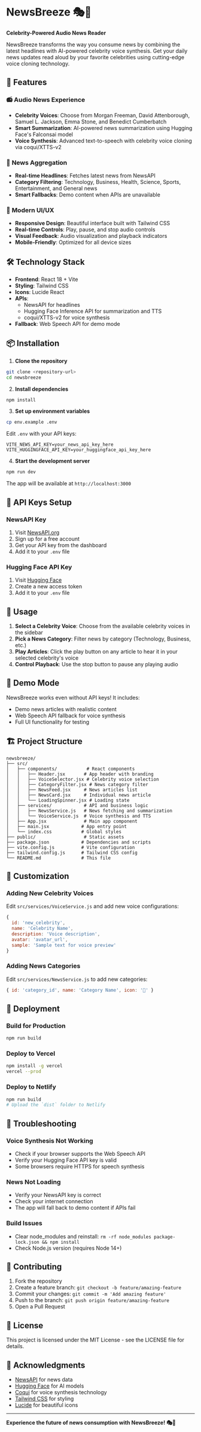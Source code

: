 # NewsBreeze 🎭📰

**Celebrity-Powered Audio News Reader**

NewsBreeze transforms the way you consume news by combining the latest headlines with AI-powered celebrity voice synthesis. Get your daily news updates read aloud by your favorite celebrities using cutting-edge voice cloning technology.

## 🚀 Features

### 📻 **Audio News Experience**

- **Celebrity Voices**: Choose from Morgan Freeman, David Attenborough, Samuel L. Jackson, Emma Stone, and Benedict Cumberbatch
- **Smart Summarization**: AI-powered news summarization using Hugging Face's Falconsai model
- **Voice Synthesis**: Advanced text-to-speech with celebrity voice cloning via coqui/XTTS-v2

### 📰 **News Aggregation**

- **Real-time Headlines**: Fetches latest news from NewsAPI
- **Category Filtering**: Technology, Business, Health, Science, Sports, Entertainment, and General news
- **Smart Fallbacks**: Demo content when APIs are unavailable

### 🎨 **Modern UI/UX**

- **Responsive Design**: Beautiful interface built with Tailwind CSS
- **Real-time Controls**: Play, pause, and stop audio controls
- **Visual Feedback**: Audio visualization and playback indicators
- **Mobile-Friendly**: Optimized for all device sizes

## 🛠️ Technology Stack

- **Frontend**: React 18 + Vite
- **Styling**: Tailwind CSS
- **Icons**: Lucide React
- **APIs**:
  - NewsAPI for headlines
  - Hugging Face Inference API for summarization and TTS
  - coqui/XTTS-v2 for voice synthesis
- **Fallback**: Web Speech API for demo mode

## 📦 Installation

1. **Clone the repository**

```bash
git clone <repository-url>
cd newsbreeze
```

2. **Install dependencies**

```bash
npm install
```

3. **Set up environment variables**

```bash
cp env.example .env
```

Edit `.env` with your API keys:

```env
VITE_NEWS_API_KEY=your_news_api_key_here
VITE_HUGGINGFACE_API_KEY=your_huggingface_api_key_here
```

4. **Start the development server**

```bash
npm run dev
```

The app will be available at `http://localhost:3000`

## 🔑 API Keys Setup

### NewsAPI Key

1. Visit [NewsAPI.org](https://newsapi.org)
2. Sign up for a free account
3. Get your API key from the dashboard
4. Add it to your `.env` file

### Hugging Face API Key

1. Visit [Hugging Face](https://huggingface.co/settings/tokens)
2. Create a new access token
3. Add it to your `.env` file

## 🎯 Usage

1. **Select a Celebrity Voice**: Choose from the available celebrity voices in the sidebar
2. **Pick a News Category**: Filter news by category (Technology, Business, etc.)
3. **Play Articles**: Click the play button on any article to hear it in your selected celebrity's voice
4. **Control Playback**: Use the stop button to pause any playing audio

## 🔄 Demo Mode

NewsBreeze works even without API keys! It includes:

- Demo news articles with realistic content
- Web Speech API fallback for voice synthesis
- Full UI functionality for testing

## 🏗️ Project Structure

```
newsbreeze/
├── src/
│   ├── components/           # React components
│   │   ├── Header.jsx       # App header with branding
│   │   ├── VoiceSelector.jsx # Celebrity voice selection
│   │   ├── CategoryFilter.jsx # News category filter
│   │   ├── NewsFeed.jsx     # News articles list
│   │   ├── NewsCard.jsx     # Individual news article
│   │   └── LoadingSpinner.jsx # Loading state
│   ├── services/            # API and business logic
│   │   ├── NewsService.js   # News fetching and summarization
│   │   └── VoiceService.js  # Voice synthesis and TTS
│   ├── App.jsx              # Main app component
│   ├── main.jsx            # App entry point
│   └── index.css           # Global styles
├── public/                  # Static assets
├── package.json            # Dependencies and scripts
├── vite.config.js          # Vite configuration
├── tailwind.config.js      # Tailwind CSS config
└── README.md               # This file
```

## 🎨 Customization

### Adding New Celebrity Voices

Edit `src/services/VoiceService.js` and add new voice configurations:

```javascript
{
  id: 'new_celebrity',
  name: 'Celebrity Name',
  description: 'Voice description',
  avatar: 'avatar_url',
  sample: 'Sample text for voice preview'
}
```

### Adding News Categories

Edit `src/services/NewsService.js` to add new categories:

```javascript
{ id: 'category_id', name: 'Category Name', icon: '📱' }
```

## 🚀 Deployment

### Build for Production

```bash
npm run build
```

### Deploy to Vercel

```bash
npm install -g vercel
vercel --prod
```

### Deploy to Netlify

```bash
npm run build
# Upload the `dist` folder to Netlify
```

## 🐛 Troubleshooting

### Voice Synthesis Not Working

- Check if your browser supports the Web Speech API
- Verify your Hugging Face API key is valid
- Some browsers require HTTPS for speech synthesis

### News Not Loading

- Verify your NewsAPI key is correct
- Check your internet connection
- The app will fall back to demo content if APIs fail

### Build Issues

- Clear node_modules and reinstall: `rm -rf node_modules package-lock.json && npm install`
- Check Node.js version (requires Node 14+)

## 🤝 Contributing

1. Fork the repository
2. Create a feature branch: `git checkout -b feature/amazing-feature`
3. Commit your changes: `git commit -m 'Add amazing feature'`
4. Push to the branch: `git push origin feature/amazing-feature`
5. Open a Pull Request

## 📄 License

This project is licensed under the MIT License - see the LICENSE file for details.

## 🙏 Acknowledgments

- [NewsAPI](https://newsapi.org) for news data
- [Hugging Face](https://huggingface.co) for AI models
- [Coqui](https://github.com/coqui-ai/TTS) for voice synthesis technology
- [Tailwind CSS](https://tailwindcss.com) for styling
- [Lucide](https://lucide.dev) for beautiful icons

---

**Experience the future of news consumption with NewsBreeze! 🎭📰**
